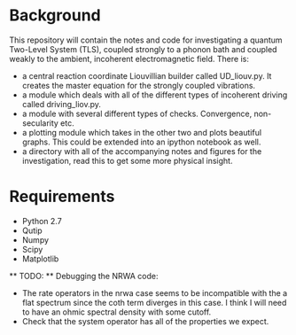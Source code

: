 
# Background

This repository will contain the notes and code for investigating a quantum Two-Level System (TLS), coupled strongly to a phonon bath and coupled weakly to the ambient, incoherent electromagnetic field.
There is:
- a central reaction coordinate Liouvillian builder called UD_liouv.py. It creates the master equation for the strongly coupled vibrations.
- a module which deals with all of the different types of incoherent driving called driving_liov.py.
- a module with several different types of checks. Convergence, non-secularity etc.
- a plotting module which takes in the other two and plots beautiful graphs. This could be extended into an ipython notebook as well.
- a directory with all of the accompanying notes and figures for the investigation, read this to get some more physical insight.

# Requirements

- Python 2.7
- Qutip
- Numpy
- Scipy
- Matplotlib

** TODO: **
Debugging the NRWA code:
- The rate operators in the nrwa case seems to be incompatible with the a flat spectrum since the coth term diverges in this case. I think I will need to have an ohmic spectral density with some cutoff.
- Check that the system operator has all of the properties we expect.
